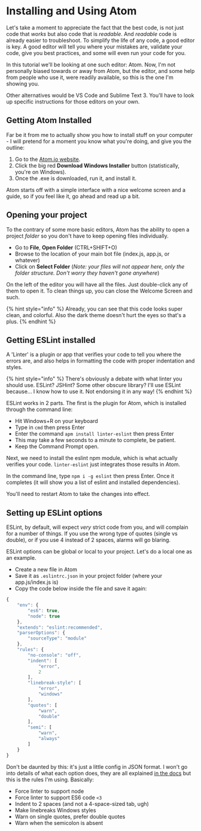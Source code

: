 # Installing and Using Atom

Let's take a moment to appreciate the fact that the best code, is not just code that _works_ but also code that is _readable_. And _readable_ code is already easier to troubleshoot. To simplify the life of any code, a good editor is key. A good editor will tell you where your mistakes are, validate your code, give you best practices, and some will even run your code for you.

In this tutorial we'll be looking at one such editor: Atom. Now, I'm not personally biased towards or away from Atom, but the editor, and some help from people who use it, were readily available, so this is the one I'm showing you.

Other alternatives would be VS Code and Sublime Text 3. You'll have to look up specific instructions for those editors on your own.

## Getting Atom Installed

Far be it from me to actually show you how to install stuff on your computer - I will pretend for a moment you know what you're doing, and give you the outline:

1. Go to the [Atom.io website](https://atom.io/).
2. Click the big red **Download Windows Installer** button \(statistically, you're on Windows\).
3. Once the .exe is downloaded, run it, and install it.

Atom starts off with a simple interface with a nice welcome screen and a guide, so if you feel like it, go ahead and read up a bit.

## Opening your project

To the contrary of some more basic editors, Atom has the ability to open a project _folder_ so you don't have to keep opening files individually.

* Go to **File**, **Open Folder** \(CTRL+SHIFT+O\)
* Browse to the location of your main bot file \(index.js, app.js, or whatever\)
* Click on **Select Folder** \(_Note: your files will not appear here, only the folder structure. Don't worry they haven't gone anywhere_\)

On the left of the editor you will have all the files. Just double-click any of them to open it. To clean things up, you can close the Welcome Screen and such.

{% hint style="info" %}
Already, you can see that this code looks super clean, and colorful. Also the dark theme doesn't hurt the eyes so that's a plus.
{% endhint %}

## Getting ESLint installed

A 'Linter' is a plugin or app that verifies your code to tell you where the errors are, and also helps in formatting the code with proper indentation and styles.

{% hint style="info" %}
There's obviously a debate with what linter you should use. ESLint? JSHint? Some other obscure library? I'll use ESLint because... I know how to use it. Not endorsing it in any way!
{% endhint %}

ESLint works in 2 parts. The first is the plugin for Atom, which is installed through the command line:

* Hit Windows+R on your keyboard
* Type in `cmd` then press Enter
* Enter the command `apm install linter-eslint` then press Enter
* This may take a few seconds to a minute to complete, be patient.
* Keep the Command Prompt open.

Next, we need to install the eslint npm module, which is what actually verifies your code. `linter-eslint` just integrates those results in Atom.

In the command line, type `npm i -g eslint` then press Enter. Once it completes \(it will show you a list of eslint and installed dependencies\).

You'll need to restart Atom to take the changes into effect.

## Setting up ESLint options

ESLint, by default, will expect _very_ strict code from you, and will complain for a number of things. If you use the wrong type of quotes \(single vs double\), or if you use 4 instead of 2 spaces, alarms will go blaring.

ESLint options can be global or local to your project. Let's do a local one as an example.

* Create a new file in Atom
* Save it as `.eslintrc.json` in your project folder \(where your app.js/index.js is\)
* Copy the code below inside the file and save it again:

```javascript
{
    "env": {
        "es6": true,
        "node": true
    },
    "extends": "eslint:recommended",
    "parserOptions": {
        "sourceType": "module"
    },
    "rules": {
        "no-console": "off",
        "indent": [
            "error",
            2
        ],
        "linebreak-style": [
            "error",
            "windows"
        ],
        "quotes": [
            "warn",
            "double"
        ],
        "semi": [
            "warn",
            "always"
        ]
    }
}
```

Don't be daunted by this: it's just a little config in JSON format. I won't go into details of what each option does, they are all explained [in the docs](http://eslint.org/docs/rules/) but this is the rules I'm using. Basically:

* Force linter to support node
* Force linter to support ES6 code `<3`
* Indent to 2 spaces \(and not a 4-space-sized tab, ugh\)
* Make linebreaks Windows styles
* Warn on single quotes, prefer double quotes
* Warn when the semicolon is absent
